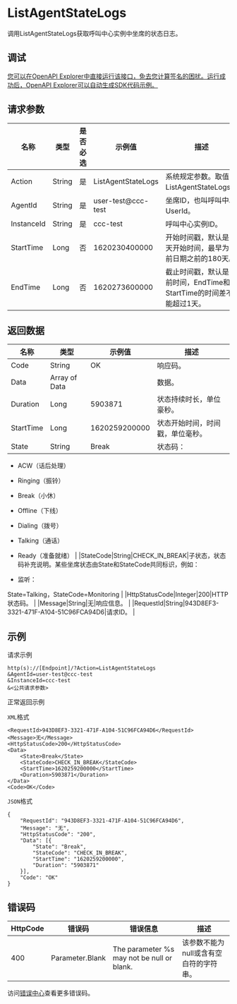 # ListAgentStateLogs

调用ListAgentStateLogs获取呼叫中心实例中坐席的状态日志。

## 调试

[您可以在OpenAPI Explorer中直接运行该接口，免去您计算签名的困扰。运行成功后，OpenAPI Explorer可以自动生成SDK代码示例。](https://api.aliyun.com/#product=CCC&api=ListAgentStateLogs&type=RPC&version=2020-07-01)

## 请求参数

|名称|类型|是否必选|示例值|描述|
|--|--|----|---|--|
|Action|String|是|ListAgentStateLogs|系统规定参数。取值：ListAgentStateLogs。 |
|AgentId|String|是|user-test@ccc-test|坐席ID，也叫呼叫中心UserId。 |
|InstanceId|String|是|ccc-test|呼叫中心实例ID。 |
|StartTime|Long|否|1620230400000|开始时间戳，默认是当天开始时间，最早为当前日期之前的180天。 |
|EndTime|Long|否|1620273600000|截止时间戳，默认是当前时间，EndTime和StartTime的时间差不能超过1天。 |

## 返回数据

|名称|类型|示例值|描述|
|--|--|---|--|
|Code|String|OK|响应码。 |
|Data|Array of Data| |数据。 |
|Duration|Long|5903871|状态持续时长，单位豪秒。 |
|StartTime|Long|1620259200000|状态开始时间，时间戳，单位毫秒。 |
|State|String|Break|状态码：

 -   ACW（话后处理）
-   Ringing（振铃）
-   Break（小休）
-   Offline（下线）
-   Dialing（拨号）
-   Talking（通话）
-   Ready（准备就绪） |
|StateCode|String|CHECK\_IN\_BREAK|子状态，状态码补充说明。某些坐席状态由State和StateCode共同标识，例如：

 -   监听：

State=Talking，StateCode=Monitoring |
|HttpStatusCode|Integer|200|HTTP状态码。 |
|Message|String|无|响应信息。 |
|RequestId|String|943D8EF3-3321-471F-A104-51C96FCA94D6|请求ID。 |

## 示例

请求示例

```
http(s)://[Endpoint]/?Action=ListAgentStateLogs
&AgentId=user-test@ccc-test
&InstanceId=ccc-test
&<公共请求参数>
```

正常返回示例

`XML`格式

```
<RequestId>943D8EF3-3321-471F-A104-51C96FCA94D6</RequestId>
<Message>无</Message>
<HttpStatusCode>200</HttpStatusCode>
<Data>
    <State>Break</State>
    <StateCode>CHECK_IN_BREAK</StateCode>
    <StartTime>1620259200000</StartTime>
    <Duration>5903871</Duration>
</Data>
<Code>OK</Code>
```

`JSON`格式

```
{
	"RequestId": "943D8EF3-3321-471F-A104-51C96FCA94D6",
	"Message": "无",
	"HttpStatusCode": "200",
	"Data": [{
		"State": "Break",
		"StateCode": "CHECK_IN_BREAK",
		"StartTime": "1620259200000",
		"Duration": "5903871"
	}],
	"Code": "OK"
}
```

## 错误码

|HttpCode|错误码|错误信息|描述|
|--------|---|----|--|
|400|Parameter.Blank|The parameter %s may not be null or blank.|该参数不能为null或含有空白符的字符串。|

访问[错误中心](https://error-center.aliyun.com/status/product/CCC)查看更多错误码。

